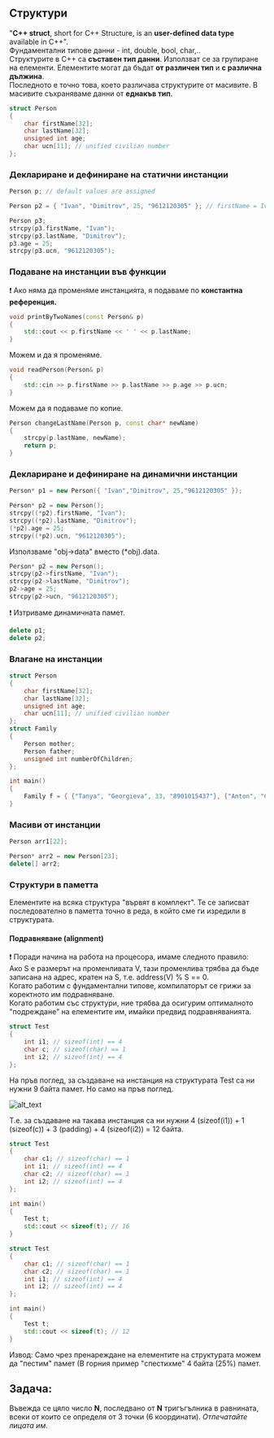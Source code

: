 ## Структури

"**C++ struct**, short for C++ Structure, is an **user-defined data type** available in C++".  
Фундаментални типове данни - int, double, bool, char,..  
Структурите в C++ са **съставен тип данни**. Използват се за групиране на елементи. Елементите могат да бъдат **от различен тип** и **с различна дължина**.  
Последното е точно това, което различава структурите от масивите. В масивите съхраняваме данни от **еднакъв тип**.

```c++
struct Person
{
	char firstName[32];
	char lastName[32];
	unsigned int age;
	char ucn[11]; // unified civilian number
};
```

### Деклариране и дефиниране на статични инстанции
```c++
Person p; // default values are assigned

Person p2 = { "Ivan", "Dimitrov", 25, "9612120305" }; // firstName = Ivan, lastName = Dimitrov, age = 25, ucn = 9612120305

Person p3;
strcpy(p3.firstName, "Ivan");
strcpy(p3.lastName, "Dimitrov");
p3.age = 25;
strcpy(p3.ucn, "9612120305");
```

### Подаване на инстанции във функции
:heavy_exclamation_mark: Ако няма да променяме инстанцията, я подаваме по **константна референция.**
```c++
void printByTwoNames(const Person& p)
{
	std::cout << p.firstName << ' ' << p.lastName;
}
```
Можем и да я променяме.
```c++
void readPerson(Person& p)
{
	std::cin >> p.firstName >> p.lastName >> p.age >> p.ucn;
}
```
Можем да я подаваме по копие.
```c++
Person changeLastName(Person p, const char* newName)
{
	strcpy(p.lastName, newName);
	return p;
}
```

### Деклариране и дефиниране на динамични инстанции
```c++
Person* p1 = new Person({ "Ivan","Dimitrov", 25,"9612120305" });

Person* p2 = new Person();
strcpy((*p2).firstName, "Ivan");
strcpy((*p2).lastName, "Dimitrov");
(*p2).age = 25;
strcpy((*p2).ucn, "9612120305");
```
Използваме "obj->data" вместо (*obj).data.
```c++
Person* p2 = new Person();
strcpy(p2->firstName, "Ivan");
strcpy(p2->lastName, "Dimitrov");
p2->age = 25;
strcpy(p2->ucn, "9612120305");
```
:heavy_exclamation_mark: Изтриваме динамичната памет.
```c++
delete p1;
delete p2;
```

### Влагане на инстанции
```c++
struct Person
{
	char firstName[32];
	char lastName[32];
	unsigned int age;
	char ucn[11]; // unified civilian number
};
struct Family
{
	Person mother;
	Person father;
	unsigned int numberOfChildren;
};

int main()
{
	Family f = { {"Tanya", "Georgieva", 33, "8901015437"}, {"Anton", "Georgiev", 34, "8802024573"}, 2 };
}
```

### Масиви от инстанции
```c++
Person arr1[22];

Person* arr2 = new Person[23];
delete[] arr2;
```

### Структури в паметта
Елементите на всяка структура "вървят в комплект". Те се записват последователно в паметта точно в реда, в който сме ги изредили в структурата.  
#### Подравняване (alignment)
:heavy_exclamation_mark: Поради начина на работа на процесора, имаме следното правило:  
Ако S е размерът на променливата V, тази променлива трябва да бъде записана на адрес, кратен на S, т.е.  address(V) % S == 0.  
Когато работим с фундаментални типове, компилаторът се грижи за коректното им подравняване.  
Когато работим със структури, ние трябва да осигурим оптималното "подреждане" на елементите им, имайки предвид подравняванията.  
```c++
struct Test
{
	int i1; // sizeof(int) == 4
	char c; // sizeof(char) == 1
	int i2; // sizeof(int) == 4
};
```
На пръв поглед, за създаване на инстанция на структурата Test са ни нужни 9 байта памет. Но само на пръв поглед.  

![alt_text](https://i.ibb.co/LQL4tMR/Padding.png)

Т.е. за създаване на такава инстанция са ни нужни 4 (sizeof(i1)) + 1 (sizeof\(c\)) + 3 (padding) + 4 (sizeof(i2)) = 12 байта.  

```c++
struct Test
{
	char c1; // sizeof(char) == 1
	int i1; // sizeof(int) == 4
	char c2; // sizeof(char) == 1
	int i2; // sizeof(int) == 4
};

int main()
{
	Test t;
	std::cout << sizeof(t); // 16
}
```
```c++
struct Test
{
	char c1; // sizeof(char) == 1
	char c2; // sizeof(char) == 1
	int i1; // sizeof(int) == 4
	int i2; // sizeof(int) == 4
};

int main()
{
	Test t;
	std::cout << sizeof(t); // 12
}
```
Извод: Само чрез пренареждане на елементите на структурата можем да "пестим" памет (В горния пример "спестихме" 4 байта (25%) памет.  

## Задача:
Въвежда се цяло число **N**, последвано от **N** тригъгълника в равнината, всеки от които се определя от 3 точки (6 координати). *Отпечатайте лицата им*.  
